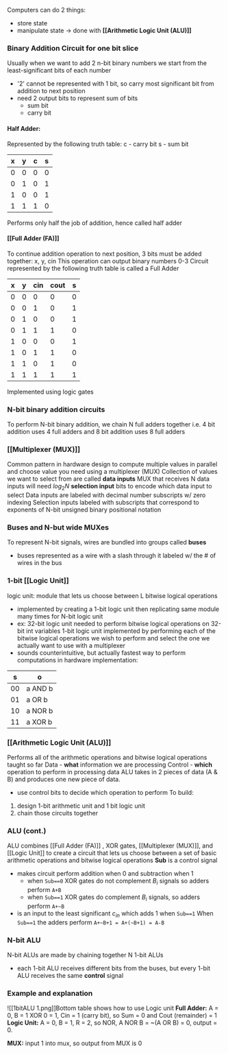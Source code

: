 Computers can do 2 things:
- store state
- manipulate state -> done with **[[Arithmetic Logic Unit (ALU)]]**

### Binary Addition Circuit for one bit slice
Usually when we want to add 2 n-bit binary numbers we start from the least-significant bits of each number
- '2' cannot be represented with 1 bit, so carry most significant bit from addition to next position
- need 2 output bits to represent sum of bits
	- sum bit
	- carry bit
#### Half Adder:
Represented by the following truth table:
c - carry bit
s - sum bit

| x   | y   | c   | s   |
| --- | --- | --- | --- |
| 0   | 0   | 0   | 0   |
| 0   | 1   | 0   | 1   |
| 1   | 0   | 0   | 1   |
| 1   | 1   | 1   | 0   |
Performs only half the job of addition, hence called half adder
#### [[Full Adder (FA)]]

To continue addition operation to next position, 3 bits must be added together: x, y, cin
This operation can output binary numbers 0-3
Circuit represented by the following truth table is called a Full Adder

| x   | y   | cin | cout | s   |
| --- | --- | --- | ---- | --- |
| 0   | 0   | 0   | 0    | 0   |
| 0   | 0   | 1   | 0    | 1   |
| 0   | 1   | 0   | 0    | 1   |
| 0   | 1   | 1   | 1    | 0   |
| 1   | 0   | 0   | 0    | 1   |
| 1   | 0   | 1   | 1    | 0   |
| 1   | 1   | 0   | 1    | 0   |
| 1   | 1   | 1   | 1    | 1   |
Implemented using logic gates

### N-bit binary addition circuits
 To perform N-bit binary addition, we chain N full adders together
 i.e. 4 bit addition uses 4 full adders and 8 bit addition uses 8 full adders

### [[Multiplexer (MUX)]]
Common pattern in hardware design to compute multiple values in parallel and choose value you need using a multiplexer (MUX)
Collection of values we want to select from are called **data inputs**
MUX that receives N data inputs will need $log_2N$ **selection input** bits to encode which data input to select
Data inputs are labeled with decimal number subscripts w/ zero indexing
Selection inputs labeled with subscripts that correspond to exponents of N-bit unsigned binary positional notation

### Buses and N-but wide MUXes
To represent N-bit signals, wires are bundled into groups called **buses**
- buses represented as a wire with a slash through it labeled w/ the # of wires in the bus

### 1-bit [[Logic Unit]]
logic unit: module that lets us choose between L bitwise logical operations
- implemented by creating a 1-bit logic unit then replicating same module many times for N-bit logic unit
- ex: 32-bit logic unit needed to perform bitwise logical operations on 32-bit int variables
1-bit logic unit implemented by performing each of the bitwise logical operations we wish to perform and select the one we actually want to use with a multiplexer
- sounds counterintuitive, but actually fastest way to perform computations in hardware
implementation:

| s   | o       |
| --- | ------- |
| 00  | a AND b |
| 01  | a OR b  |
| 10  | a NOR b |
| 11  | a XOR b |
### [[Arithmetic Logic Unit (ALU)]]
Performs all of the arithmetic operations and bitwise logical operations taught so far
Data - **what** information we are processing
Control - **which** operation to perform in processing data
ALU takes in 2 pieces of data (A & B) and produces one new piece of data. 
- use control bits to decide which operation to perform
To build:
1. design 1-bit arithmetic unit  and 1 bit logic unit
2. chain those circuits together
### ALU (cont.)
ALU combines [[Full Adder (FA)]] , XOR gates, [[Multiplexer (MUX)]], and [[Logic Unit]] to create a circuit that lets us choose between a set of basic arithmetic operations and bitwise logical operations
**Sub** is a control signal
- makes circuit perform addition when 0 and subtraction when 1
	- when `Sub==0` XOR gates do not complement $B_i$ signals so adders perform `A+B`
	- when `Sub==1` XOR gates do complement $B_i$ signals, so adders perform `A+~B` 
- is an input to the least significant $c_{in}$ which adds 1 when `Sub==1`
When `Sub==1` the adders perform `A+~B+1 = A+(~B+1) = A-B` 
### N-bit ALU
N-bit ALUs are made by chaining together N 1-bit ALUs
- each 1-bit ALU receives different bits from the buses, but every 1-bit ALU receives the same **control** signal 
### Example and explanation
![[1bitALU 1.png]]Bottom table shows how to use Logic unit
**Full Adder:** A = 0, B = 1 XOR 0 = 1, Cin = 1 (carry bit), so Sum = 0 and Cout (remainder) = 1
**Logic Unit:** A = 0, B = 1, R = 2, so NOR, A NOR B = ~(A OR B) = 0, output = 0. 

**MUX:** input 1 into mux, so output from MUX is 0
